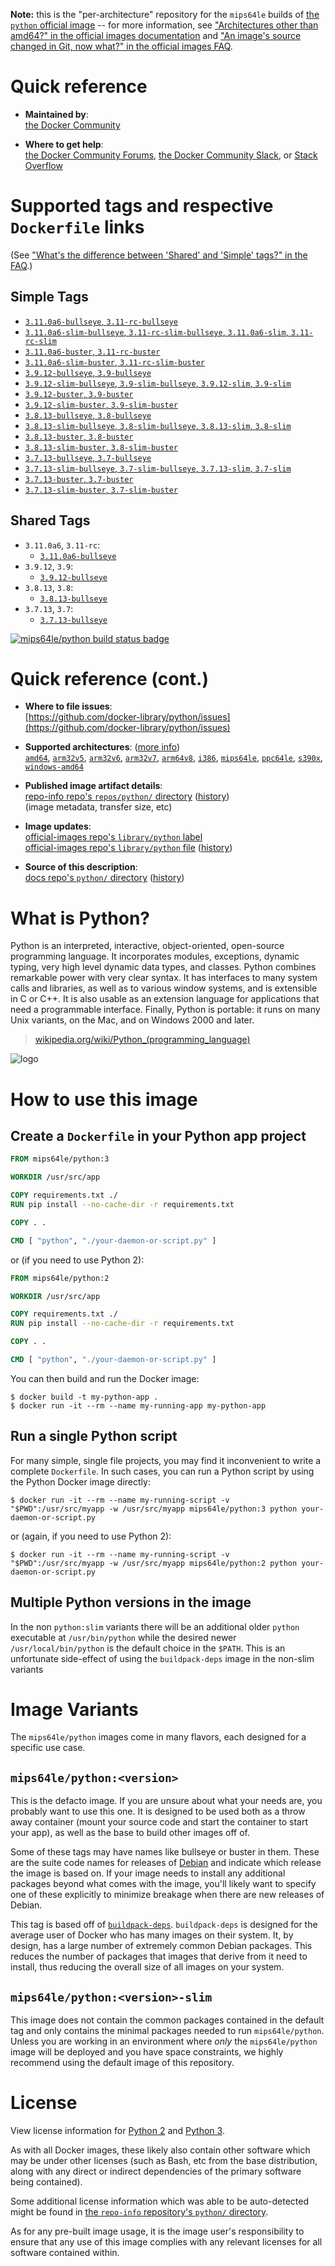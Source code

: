 <!--

********************************************************************************

WARNING:

    DO NOT EDIT "python/README.md"

    IT IS AUTO-GENERATED

    (from the other files in "python/" combined with a set of templates)

********************************************************************************

-->

**Note:** this is the "per-architecture" repository for the `mips64le` builds of [the `python` official image](https://hub.docker.com/_/python) -- for more information, see ["Architectures other than amd64?" in the official images documentation](https://github.com/docker-library/official-images#architectures-other-than-amd64) and ["An image's source changed in Git, now what?" in the official images FAQ](https://github.com/docker-library/faq#an-images-source-changed-in-git-now-what).

# Quick reference

-	**Maintained by**:  
	[the Docker Community](https://github.com/docker-library/python)

-	**Where to get help**:  
	[the Docker Community Forums](https://forums.docker.com/), [the Docker Community Slack](https://dockr.ly/slack), or [Stack Overflow](https://stackoverflow.com/search?tab=newest&q=docker)

# Supported tags and respective `Dockerfile` links

(See ["What's the difference between 'Shared' and 'Simple' tags?" in the FAQ](https://github.com/docker-library/faq#whats-the-difference-between-shared-and-simple-tags).)

## Simple Tags

-	[`3.11.0a6-bullseye`, `3.11-rc-bullseye`](https://github.com/docker-library/python/blob/0047f00c0967161e731c9bab7d50fd95c7c09d46/3.11-rc/bullseye/Dockerfile)
-	[`3.11.0a6-slim-bullseye`, `3.11-rc-slim-bullseye`, `3.11.0a6-slim`, `3.11-rc-slim`](https://github.com/docker-library/python/blob/0047f00c0967161e731c9bab7d50fd95c7c09d46/3.11-rc/slim-bullseye/Dockerfile)
-	[`3.11.0a6-buster`, `3.11-rc-buster`](https://github.com/docker-library/python/blob/0047f00c0967161e731c9bab7d50fd95c7c09d46/3.11-rc/buster/Dockerfile)
-	[`3.11.0a6-slim-buster`, `3.11-rc-slim-buster`](https://github.com/docker-library/python/blob/0047f00c0967161e731c9bab7d50fd95c7c09d46/3.11-rc/slim-buster/Dockerfile)
-	[`3.9.12-bullseye`, `3.9-bullseye`](https://github.com/docker-library/python/blob/e3f954f284ab822e939d99bddb3bfb25574f585e/3.9/bullseye/Dockerfile)
-	[`3.9.12-slim-bullseye`, `3.9-slim-bullseye`, `3.9.12-slim`, `3.9-slim`](https://github.com/docker-library/python/blob/e3f954f284ab822e939d99bddb3bfb25574f585e/3.9/slim-bullseye/Dockerfile)
-	[`3.9.12-buster`, `3.9-buster`](https://github.com/docker-library/python/blob/e3f954f284ab822e939d99bddb3bfb25574f585e/3.9/buster/Dockerfile)
-	[`3.9.12-slim-buster`, `3.9-slim-buster`](https://github.com/docker-library/python/blob/e3f954f284ab822e939d99bddb3bfb25574f585e/3.9/slim-buster/Dockerfile)
-	[`3.8.13-bullseye`, `3.8-bullseye`](https://github.com/docker-library/python/blob/6b9719086775ddce2dde10871da97cbeb87b81ad/3.8/bullseye/Dockerfile)
-	[`3.8.13-slim-bullseye`, `3.8-slim-bullseye`, `3.8.13-slim`, `3.8-slim`](https://github.com/docker-library/python/blob/6b9719086775ddce2dde10871da97cbeb87b81ad/3.8/slim-bullseye/Dockerfile)
-	[`3.8.13-buster`, `3.8-buster`](https://github.com/docker-library/python/blob/6b9719086775ddce2dde10871da97cbeb87b81ad/3.8/buster/Dockerfile)
-	[`3.8.13-slim-buster`, `3.8-slim-buster`](https://github.com/docker-library/python/blob/6b9719086775ddce2dde10871da97cbeb87b81ad/3.8/slim-buster/Dockerfile)
-	[`3.7.13-bullseye`, `3.7-bullseye`](https://github.com/docker-library/python/blob/a9815ead3ae016edf7039285cb267b14a5700169/3.7/bullseye/Dockerfile)
-	[`3.7.13-slim-bullseye`, `3.7-slim-bullseye`, `3.7.13-slim`, `3.7-slim`](https://github.com/docker-library/python/blob/a9815ead3ae016edf7039285cb267b14a5700169/3.7/slim-bullseye/Dockerfile)
-	[`3.7.13-buster`, `3.7-buster`](https://github.com/docker-library/python/blob/a9815ead3ae016edf7039285cb267b14a5700169/3.7/buster/Dockerfile)
-	[`3.7.13-slim-buster`, `3.7-slim-buster`](https://github.com/docker-library/python/blob/a9815ead3ae016edf7039285cb267b14a5700169/3.7/slim-buster/Dockerfile)

## Shared Tags

-	`3.11.0a6`, `3.11-rc`:
	-	[`3.11.0a6-bullseye`](https://github.com/docker-library/python/blob/0047f00c0967161e731c9bab7d50fd95c7c09d46/3.11-rc/bullseye/Dockerfile)
-	`3.9.12`, `3.9`:
	-	[`3.9.12-bullseye`](https://github.com/docker-library/python/blob/e3f954f284ab822e939d99bddb3bfb25574f585e/3.9/bullseye/Dockerfile)
-	`3.8.13`, `3.8`:
	-	[`3.8.13-bullseye`](https://github.com/docker-library/python/blob/6b9719086775ddce2dde10871da97cbeb87b81ad/3.8/bullseye/Dockerfile)
-	`3.7.13`, `3.7`:
	-	[`3.7.13-bullseye`](https://github.com/docker-library/python/blob/a9815ead3ae016edf7039285cb267b14a5700169/3.7/bullseye/Dockerfile)

[![mips64le/python build status badge](https://img.shields.io/jenkins/s/https/doi-janky.infosiftr.net/job/multiarch/job/mips64le/job/python.svg?label=mips64le/python%20%20build%20job)](https://doi-janky.infosiftr.net/job/multiarch/job/mips64le/job/python/)

# Quick reference (cont.)

-	**Where to file issues**:  
	[https://github.com/docker-library/python/issues](https://github.com/docker-library/python/issues)

-	**Supported architectures**: ([more info](https://github.com/docker-library/official-images#architectures-other-than-amd64))  
	[`amd64`](https://hub.docker.com/r/amd64/python/), [`arm32v5`](https://hub.docker.com/r/arm32v5/python/), [`arm32v6`](https://hub.docker.com/r/arm32v6/python/), [`arm32v7`](https://hub.docker.com/r/arm32v7/python/), [`arm64v8`](https://hub.docker.com/r/arm64v8/python/), [`i386`](https://hub.docker.com/r/i386/python/), [`mips64le`](https://hub.docker.com/r/mips64le/python/), [`ppc64le`](https://hub.docker.com/r/ppc64le/python/), [`s390x`](https://hub.docker.com/r/s390x/python/), [`windows-amd64`](https://hub.docker.com/r/winamd64/python/)

-	**Published image artifact details**:  
	[repo-info repo's `repos/python/` directory](https://github.com/docker-library/repo-info/blob/master/repos/python) ([history](https://github.com/docker-library/repo-info/commits/master/repos/python))  
	(image metadata, transfer size, etc)

-	**Image updates**:  
	[official-images repo's `library/python` label](https://github.com/docker-library/official-images/issues?q=label%3Alibrary%2Fpython)  
	[official-images repo's `library/python` file](https://github.com/docker-library/official-images/blob/master/library/python) ([history](https://github.com/docker-library/official-images/commits/master/library/python))

-	**Source of this description**:  
	[docs repo's `python/` directory](https://github.com/docker-library/docs/tree/master/python) ([history](https://github.com/docker-library/docs/commits/master/python))

# What is Python?

Python is an interpreted, interactive, object-oriented, open-source programming language. It incorporates modules, exceptions, dynamic typing, very high level dynamic data types, and classes. Python combines remarkable power with very clear syntax. It has interfaces to many system calls and libraries, as well as to various window systems, and is extensible in C or C++. It is also usable as an extension language for applications that need a programmable interface. Finally, Python is portable: it runs on many Unix variants, on the Mac, and on Windows 2000 and later.

> [wikipedia.org/wiki/Python_(programming_language)](https://en.wikipedia.org/wiki/Python_%28programming_language%29)

![logo](https://raw.githubusercontent.com/docker-library/docs/01c12653951b2fe592c1f93a13b4e289ada0e3a1/python/logo.png)

# How to use this image

## Create a `Dockerfile` in your Python app project

```dockerfile
FROM mips64le/python:3

WORKDIR /usr/src/app

COPY requirements.txt ./
RUN pip install --no-cache-dir -r requirements.txt

COPY . .

CMD [ "python", "./your-daemon-or-script.py" ]
```

or (if you need to use Python 2):

```dockerfile
FROM mips64le/python:2

WORKDIR /usr/src/app

COPY requirements.txt ./
RUN pip install --no-cache-dir -r requirements.txt

COPY . .

CMD [ "python", "./your-daemon-or-script.py" ]
```

You can then build and run the Docker image:

```console
$ docker build -t my-python-app .
$ docker run -it --rm --name my-running-app my-python-app
```

## Run a single Python script

For many simple, single file projects, you may find it inconvenient to write a complete `Dockerfile`. In such cases, you can run a Python script by using the Python Docker image directly:

```console
$ docker run -it --rm --name my-running-script -v "$PWD":/usr/src/myapp -w /usr/src/myapp mips64le/python:3 python your-daemon-or-script.py
```

or (again, if you need to use Python 2):

```console
$ docker run -it --rm --name my-running-script -v "$PWD":/usr/src/myapp -w /usr/src/myapp mips64le/python:2 python your-daemon-or-script.py
```

## Multiple Python versions in the image

In the non `python:slim` variants there will be an additional older `python` executable at `/usr/bin/python` while the desired newer `/usr/local/bin/python` is the default choice in the `$PATH`. This is an unfortunate side-effect of using the `buildpack-deps` image in the non-slim variants

# Image Variants

The `mips64le/python` images come in many flavors, each designed for a specific use case.

## `mips64le/python:<version>`

This is the defacto image. If you are unsure about what your needs are, you probably want to use this one. It is designed to be used both as a throw away container (mount your source code and start the container to start your app), as well as the base to build other images off of.

Some of these tags may have names like bullseye or buster in them. These are the suite code names for releases of [Debian](https://wiki.debian.org/DebianReleases) and indicate which release the image is based on. If your image needs to install any additional packages beyond what comes with the image, you'll likely want to specify one of these explicitly to minimize breakage when there are new releases of Debian.

This tag is based off of [`buildpack-deps`](https://hub.docker.com/_/buildpack-deps/). `buildpack-deps` is designed for the average user of Docker who has many images on their system. It, by design, has a large number of extremely common Debian packages. This reduces the number of packages that images that derive from it need to install, thus reducing the overall size of all images on your system.

## `mips64le/python:<version>-slim`

This image does not contain the common packages contained in the default tag and only contains the minimal packages needed to run `mips64le/python`. Unless you are working in an environment where *only* the `mips64le/python` image will be deployed and you have space constraints, we highly recommend using the default image of this repository.

# License

View license information for [Python 2](https://docs.python.org/2/license.html) and [Python 3](https://docs.python.org/3/license.html).

As with all Docker images, these likely also contain other software which may be under other licenses (such as Bash, etc from the base distribution, along with any direct or indirect dependencies of the primary software being contained).

Some additional license information which was able to be auto-detected might be found in [the `repo-info` repository's `python/` directory](https://github.com/docker-library/repo-info/tree/master/repos/python).

As for any pre-built image usage, it is the image user's responsibility to ensure that any use of this image complies with any relevant licenses for all software contained within.
